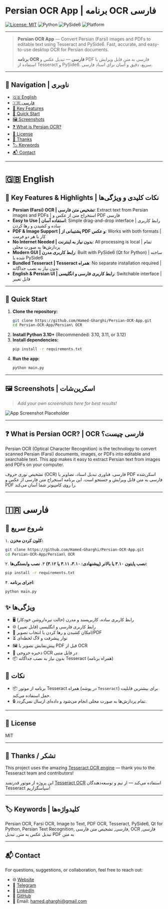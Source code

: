 # Persian OCR App | برنامه OCR فارسی

[![License: MIT](https://img.shields.io/badge/License-MIT-yellow.svg)](./LICENSE)
![Python](https://img.shields.io/badge/Python-3.10%2B-blue?logo=python)
![PySide6](https://img.shields.io/badge/PySide6-Qt%20for%20Python-green?logo=qt)
![Platform](https://img.shields.io/badge/Platform-Windows%20%7C%20Linux-lightgrey?logo=windows&logoColor=white)

---

> **Persian OCR App** — Convert Persian (Farsi) images and PDFs to editable text using Tesseract and PySide6. Fast, accurate, and easy-to-use desktop OCR for Persian documents.
> 
> **برنامه OCR فارسی** — تبدیل عکس و PDF فارسی به متن قابل ویرایش با استفاده از Tesseract و PySide6. سریع، دقیق و آسان برای اسناد فارسی.

---

## 📑 Navigation | ناوبری
- [🇬🇧 English](#english)
- [🇮🇷 فارسی](#persian)
- [🔑 Key Features](#-key-features--highlights--نکات-کلیدی-و-ویژگیها)
- [🚀 Quick Start](#-quick-start)
- [🖼️ Screenshots](#-screenshots)
- [❓ What is Persian OCR?](#-what-is-persian-ocr--ocr-فارسی-چیست)
- [📄 License](#-license)
- [🙏 Thanks](#-thanks--تشکر)
- [🏷️ Keywords](#-keywords--کلیدواژهها)
- [📬 Contact](#-contact)

---

<a name="english"></a>
# 🇬🇧 English

## 🔑 Key Features & Highlights | نکات کلیدی و ویژگی‌ها
- **Persian (Farsi) OCR | تشخیص متن فارسی**: Extract text from Persian images and PDFs | استخراج متن از عکس و PDF فارسی
- **Easy to Use | استفاده آسان**: Simple drag-and-drop interface | رابط کاربری ساده و کشیدن و رها کردن
- **PDF & Image Support | پشتیبانی از PDF و عکس**: Works with both formats | کار با هر دو فرمت
- **No Internet Needed | بدون نیاز به اینترنت**: All processing is local | تمام پردازش‌ها به صورت محلی
- **Modern GUI | رابط کاربری مدرن**: Built with PySide6 (Qt for Python) | ساخته شده با PySide6
- **Bundled Tesseract | Tesseract همراه**: No separate installation required | بدون نیاز به نصب جداگانه
- **English & Persian UI | رابط کاربری فارسی و انگلیسی**: Switchable interface | قابل تغییر

---

## 🚀 Quick Start
1. **Clone the repository:**
   ```bash
   git clone https://github.com/Hamed-Gharghi/Persian-OCR-App.git
   cd Persian-OCR-App/Persian\ OCR
   ```
2. **Install Python 3.10+** (Recommended: 3.10, 3.11, or 3.12)
3. **Install dependencies:**
   ```bash
   pip install -r requirements.txt
   ```
4. **Run the app:**
   ```bash
   python main.py
   ```

---

## 🖼️ Screenshots | اسکرین‌شات
> _Add your own screenshots here for best results!_

![App Screenshot Placeholder](https://via.placeholder.com/800x400?text=Persian+OCR+App+Screenshot)

---

## ❓ What is Persian OCR? | OCR فارسی چیست؟
Persian OCR (Optical Character Recognition) is the technology to convert scanned Persian (Farsi) documents, images, or PDFs into editable and searchable text. This app makes it easy to extract Persian text from images and PDFs on your computer.

تشخیص نوری حروف (OCR) فارسی، فناوری تبدیل اسناد، تصاویر یا PDF اسکن‌شده فارسی به متن قابل ویرایش و جستجو است. این برنامه استخراج متن فارسی از عکس و PDF را روی کامپیوتر شما آسان می‌کند.

---

<a name="persian"></a>
# 🇮🇷 فارسی

## 🚀 شروع سریع
۱. **کلون کردن مخزن:**
   ```bash
   git clone https://github.com/Hamed-Gharghi/Persian-OCR-App.git
   cd Persian-OCR-App/Persian\ OCR
   ```
۲. **نصب پایتون ۳.۱۰ یا بالاتر (پیشنهادی: ۳.۱۰، ۳.۱۱ یا ۳.۱۲)**
۳. **نصب وابستگی‌ها:**
   ```bash
   pip install -r requirements.txt
   ```
۴. **اجرای برنامه:**
   ```bash
   python main.py
   ```

## ✨ ویژگی‌ها
- 🖥️ رابط کاربری ساده، کاربرپسند و مدرن (حالت تیره/روشن خودکار)
- 🌐 رابط کاربری فارسی و انگلیسی (قابل تغییر)
- 📂 امکان کشیدن و رها کردن یا انتخاب تصویر/PDF
- ⏳ نوار پیشرفت و لاگ لحظه‌ای
- 🖼️ پیش‌نمایش تصویر یا PDF قبل از OCR
- 💾 ذخیره خروجی OCR در فایل متنی
- 📦 بدون نیاز به نصب جداگانه Tesseract (همراه برنامه)

## 📝 نکات
- 📦 برنامه از موتور Tesseract همراه (در پوشه `Tesseract`) برای بیشترین قابلیت حمل استفاده می‌کند.
- 🔒 تمام پردازش‌ها به صورت محلی انجام می‌شود و داده‌ای ارسال نمی‌گردد.

---

## 📄 License
MIT

---

## 🙏 Thanks / تشکر
This project uses the amazing [Tesseract OCR engine](https://github.com/tesseract-ocr/tesseract) — thank you to the Tesseract team and contributors!

این پروژه از موتور قدرتمند [Tesseract OCR](https://github.com/tesseract-ocr/tesseract) استفاده می‌کند — از تیم و توسعه‌دهندگان Tesseract سپاسگزاریم!

---

## 🏷️ Keywords | کلیدواژه‌ها
Persian OCR, Farsi OCR, Image to Text, PDF OCR, Tesseract, PySide6, Qt for Python, Persian Text Recognition, فارسی, تشخیص متن فارسی, OCR فارسی, تبدیل عکس به متن, تبدیل PDF به متن

---

## 📬 Contact
For questions, suggestions, or collaboration, feel free to reach out:
- 🌐 [Website](https://hamedgh2k04.ir/)
- 💬 [Telegram](https://t.me/Hamedgh_2k04)
- 💼 [LinkedIn](https://www.linkedin.com/in/hamed-gharghi-7b137b364)
- 🐙 [GitHub](https://github.com/Hamed-Gharghi)
- 📧 Email: hamed.gharghi@gmail.com
